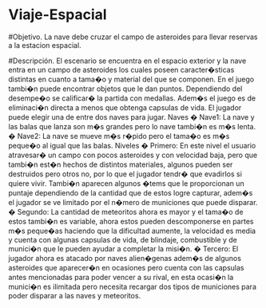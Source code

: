 # Viaje-Espacial

#Objetivo.
La nave debe cruzar el campo de asteroides para llevar reservas a la estacion espacial.

#Descripción.
El escenario se encuentra en el espacio exterior y la nave entra en un campo de asteroides los cuales poseen caracter�sticas distintas en cuanto a tama�o y material del que se componen. 
En el juego tambi�n puede encontrar objetos que le dan puntos. Dependiendo del desempe�o se calificar� la partida con medallas. Adem�s el juego es de eliminaci�n directa a menos que obtenga capsulas de vida. El jugador puede elegir una de entre dos naves para jugar.
Naves
�	Nave1: La nave y las balas que lanza son m�s grandes pero lo nave tambi�n es m�s lenta.
�	Nave2: La nave se mueve m�s r�pido pero el tama�o es m�s peque�o al igual que las balas.
Niveles
�	Primero:
En este nivel el usuario atravesar� un campo con pocos asteroides y con velocidad baja, pero que tambi�n est�n hechos de distintos materiales, algunos pueden ser destruidos pero otros no, por lo que el jugador tendr� que evadirlos si quiere vivir. Tambi�n aparecen algunos �tems que le proporcionan un puntaje dependiendo de la cantidad que de estos logre capturar, adem�s el jugador se ve limitado por el n�mero de municiones que puede disparar.
�	Segundo:
La cantidad de meteoritos ahora es mayor y el tama�o de estos tambi�n es variable, ahora estos pueden descomponerse en partes m�s peque�as haciendo que la dificultad aumente, la velocidad es media y cuenta con algunas capsulas de vida, de blindaje, combustible y de munici�n que le pueden ayudar a completar la misi�n.
�	Tercero:
El jugador ahora es atacado por naves alien�genas adem�s de algunos asteroides que aparecer�n en ocasiones pero cuenta con las capsulas antes mencionadas para poder vencer a su rival, en esta ocasi�n la munici�n es ilimitada pero necesita recargar dos tipos de municiones para poder disparar a las naves y meteoritos. 

